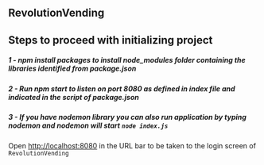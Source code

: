## RevolutionVending

## Steps to proceed with initializing project

##### 1 - npm install packages to install node_modules folder containing the libraries identified from package.json

##### 2 - Run npm start to listen on port 8080 as defined in index file and indicated in the script of package.json

##### 3 - If you have nodemon library you can also run application by typing nodemon and nodemon will start `node index.js`

Open [http://localhost:8080](http:localhost:8080) in the URL bar to be taken to the login screen of `RevolutionVending`